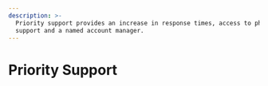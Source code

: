 ```yaml
---
description: >-
  Priority support provides an increase in response times, access to phone
  support and a named account manager.
---
```


# Priority Support

